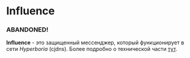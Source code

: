 # Influence

### ABANDONED!

**Influence** - это защищенный мессенджер, который функционирует в сети *Hyperboria* (cjdns). Более подробно о технической части [тут](https://github.com/ChronosX88/Influence/blob/master/doc/ru/main.md).

